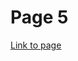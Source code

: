 # Page 5

[Link to page](https://app.gitbook.com/s/JAFv73zIUkocB6ArsYjv/manuais-de-telas/cadastros-gerais/cadastro-de-empresa)
